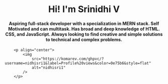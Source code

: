 
  <h1 align="center">Hi! I'm Srinidhi V</h1>
        <h4 align="center">
            Aspiring full-stack developer with a specialization in MERN stack.
            Self Motivated and can multitask. Has broad and deep knowledge of
            HTML. CSS, and JavaScript. Always looking to find creative and
            simple solutions to technical and complex problems.
        </h4>

        <p align="center">
            <img
                src="https://komarev.com/ghpvc/?username=nidhisri1&label=Profile%20views&color=0e75b6&style=flat"
                alt="nidhisri1"
            />
        </p>
